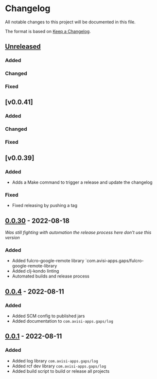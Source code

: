 # Changelog
All notable changes to this project will be documented in this file.

The format is based on [Keep a Changelog](https://keepachangelog.com/en/1.0.0/).

## [Unreleased]
### Added

### Changed

### Fixed

## [v0.0.41]
### Added

### Changed

### Fixed

## [v0.0.39]
### Added
- Adds a Make command to trigger a release and update the changelog

### Fixed
- Fixed releasing by pushing a tag

## [0.0.30] - 2022-08-18
*Was still fighting with automation the release process here don't use this version*
### Added
- Added fulcro-google-remote library `com.avisi-apps.gaps/fulcro-google-remote-library
- Added clj-kondo linting
- Automated builds and release process

## [0.0.4] - 2022-08-11
### Added
- Added SCM config to published jars
- Added documentation to `com.avisi-apps.gaps/log`

## [0.0.1] - 2022-08-11
### Added
- Added log library `com.avisi-apps.gaps/log`
- Added rcf dev library `com.avisi-apps.gaps/log`
- Added build script to build or release all projects

[Unreleased]: https://github.com/avisi-apps/gaps/compare/v0.0.41...HEAD
[0.0.41]: https://github.com/avisi-apps/gaps/releases/tag/v0.0.41
[0.0.39]: https://github.com/avisi-apps/gaps/releases/tag/v0.0.39
[0.0.30]: https://github.com/avisi-apps/gaps/releases/tag/v0.0.30
[0.0.4]: https://github.com/avisi-apps/gaps/releases/tag/v0.0.4
[0.0.1]: https://github.com/avisi-apps/gaps/releases/tag/v0.0.1
